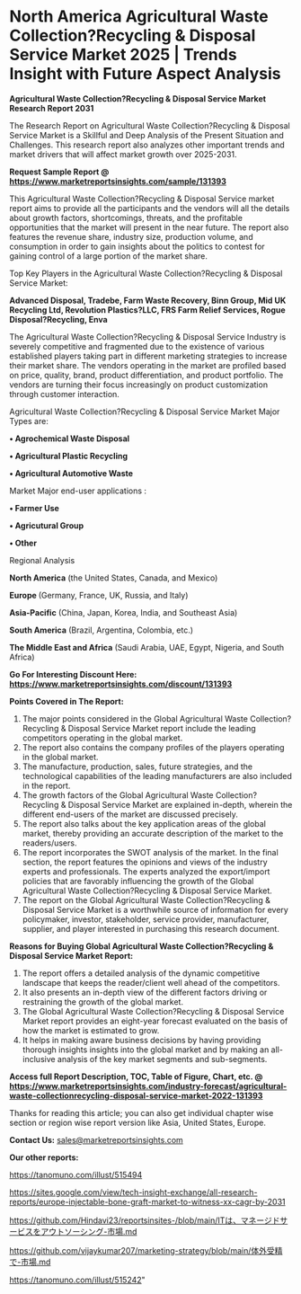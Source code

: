 # North America Agricultural Waste Collection?Recycling & Disposal Service Market 2025 | Trends Insight with Future Aspect Analysis

<strong>Agricultural Waste Collection?Recycling & Disposal Service Market Research Report 2031</strong>

The Research Report on Agricultural Waste Collection?Recycling & Disposal Service Market is a Skillful and Deep Analysis of the Present Situation and Challenges. This research report also analyzes other important trends and market drivers that will affect market growth over 2025-2031.

<strong>Request Sample Report @ <a href=https://www.marketreportsinsights.com/sample/131393>https://www.marketreportsinsights.com/sample/131393</a></strong>

This Agricultural Waste Collection?Recycling & Disposal Service market report aims to provide all the participants and the vendors will all the details about growth factors, shortcomings, threats, and the profitable opportunities that the market will present in the near future. The report also features the revenue share, industry size, production volume, and consumption in order to gain insights about the politics to contest for gaining control of a large portion of the market share.

Top Key Players in the Agricultural Waste Collection?Recycling & Disposal Service Market:

<strong>Advanced Disposal, Tradebe, Farm Waste Recovery, Binn Group, Mid UK Recycling Ltd, Revolution Plastics?LLC, FRS Farm Relief Services, Rogue Disposal?Recycling, Enva</strong>

The Agricultural Waste Collection?Recycling & Disposal Service Industry is severely competitive and fragmented due to the existence of various established players taking part in different marketing strategies to increase their market share. The vendors operating in the market are profiled based on price, quality, brand, product differentiation, and product portfolio. The vendors are turning their focus increasingly on product customization through customer interaction.

Agricultural Waste Collection?Recycling & Disposal Service Market Major Types are:

<strong>• Agrochemical Waste Disposal

• Agricultural Plastic Recycling

• Agricultural Automotive Waste</strong>

Market Major end-user applications :

<strong>• Farmer Use

• Agricutural Group

• Other</strong>

Regional Analysis

</u><strong><b>North America</b></strong> (the United States, Canada, and Mexico)

<strong><b>Europe </b></strong>(Germany, France, UK, Russia, and Italy)

<strong><b>Asia-Pacific</b></strong> (China, Japan, Korea, India, and Southeast Asia)

<strong><b>South America</b></strong> (Brazil, Argentina, Colombia, etc.)

<strong><b>The Middle East and Africa</b></strong> (Saudi Arabia, UAE, Egypt, Nigeria, and South Africa)

<strong>Go For Interesting Discount Here: <a href=https://www.marketreportsinsights.com/discount/131393>https://www.marketreportsinsights.com/discount/131393</a></strong>

<strong>Points Covered in The Report:</strong>
<ol>
  <li>The major points considered in the Global Agricultural Waste Collection?Recycling & Disposal Service Market report include the leading competitors operating in the global market.</li>
  <li>The report also contains the company profiles of the players operating in the global market.</li>
  <li>The manufacture, production, sales, future strategies, and the technological capabilities of the leading manufacturers are also included in the report.</li>
  <li>The growth factors of the Global Agricultural Waste Collection?Recycling & Disposal Service Market are explained in-depth, wherein the different end-users of the market are discussed precisely.</li>
  <li>The report also talks about the key application areas of the global market, thereby providing an accurate description of the market to the readers/users.</li>
  <li>The report incorporates the SWOT analysis of the market. In the final section, the report features the opinions and views of the industry experts and professionals. The experts analyzed the export/import policies that are favorably influencing the growth of the Global Agricultural Waste Collection?Recycling & Disposal Service Market.</li>
  <li>The report on the Global Agricultural Waste Collection?Recycling & Disposal Service Market is a worthwhile source of information for every policymaker, investor, stakeholder, service provider, manufacturer, supplier, and player interested in purchasing this research document.</li>
</ol>
<strong>Reasons for Buying Global Agricultural Waste Collection?Recycling & Disposal Service Market Report:</strong>

<ol>
  <li>The report offers a detailed analysis of the dynamic competitive landscape that keeps the reader/client well ahead of the competitors.</li>
  <li>It also presents an in-depth view of the different factors driving or restraining the growth of the global market.</li>
  <li>The Global Agricultural Waste Collection?Recycling & Disposal Service Market report provides an eight-year forecast evaluated on the basis of how the market is estimated to grow.</li>
  <li>It helps in making aware business decisions by having providing thorough insights insights into the global market and by making an all-inclusive analysis of the key market segments and sub-segments.</li>
</ol>
<strong>Access full Report Description, TOC, Table of Figure, Chart, etc. @ <a href=https://www.marketreportsinsights.com/industry-forecast/agricultural-waste-collectionrecycling-disposal-service-market-2022-131393>https://www.marketreportsinsights.com/industry-forecast/agricultural-waste-collectionrecycling-disposal-service-market-2022-131393</a></strong>


Thanks for reading this article; you can also get individual chapter wise section or region wise report version like Asia, United States, Europe.

<strong>Contact Us:</strong>
sales@marketreportsinsights.com

<strong>Our other reports:</strong>

<a href=https://tanomuno.com/illust/515494>https://tanomuno.com/illust/515494</a>

<a href=https://sites.google.com/view/tech-insight-exchange/all-research-reports/europe-injectable-bone-graft-market-to-witness-xx-cagr-by-2031>https://sites.google.com/view/tech-insight-exchange/all-research-reports/europe-injectable-bone-graft-market-to-witness-xx-cagr-by-2031</a>

<a href=https://github.com/Hindavi23/reportsinsites-/blob/main/ITは、マネージドサービスをアウトソーシング-市場.md>https://github.com/Hindavi23/reportsinsites-/blob/main/ITは、マネージドサービスをアウトソーシング-市場.md</a>

<a href=https://github.com/vijaykumar207/marketing-strategy/blob/main/体外受精で-市場.md>https://github.com/vijaykumar207/marketing-strategy/blob/main/体外受精で-市場.md</a>

<a href=https://tanomuno.com/illust/515242>https://tanomuno.com/illust/515242</a>"
